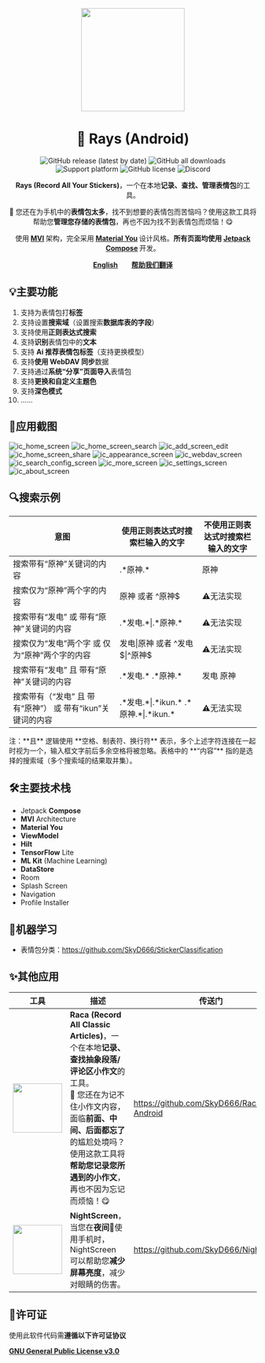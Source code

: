 <div align="center">
    <div>
        <img src="../../image/Rays.svg" style="height: 210px"/>
    </div>
    <h1>🥰 Rays (Android)</h1>
    <p>
        <a href="https://github.com/SkyD666/Rays-Android/releases/latest" style="text-decoration:none">
            <img src="https://img.shields.io/github/v/release/SkyD666/Rays-Android?display_name=release&style=for-the-badge" alt="GitHub release (latest by date)"/>
        </a>
        <a href="https://github.com/SkyD666/Rays-Android/releases/latest" style="text-decoration:none" >
            <img src="https://img.shields.io/github/downloads/SkyD666/Rays-Android/total?style=for-the-badge" alt="GitHub all downloads"/>
        </a>
        <a href="https://www.android.com/versions/nougat-7-0" style="text-decoration:none" >
            <img src="https://img.shields.io/badge/Android 7.0+-brightgreen?style=for-the-badge&logo=android&logoColor=white" alt="Support platform"/>
        </a>
        <a href="https://github.com/SkyD666/Rays-Android/blob/master/LICENSE" style="text-decoration:none" >
            <img src="https://img.shields.io/github/license/SkyD666/Rays-Android?style=for-the-badge" alt="GitHub license"/>
        </a>
        <a href="https://discord.gg/pEWEjeJTa3" style="text-decoration:none" >
            <img src="https://img.shields.io/discord/982522006819991622?color=5865F2&label=Discord&logo=discord&logoColor=white&style=for-the-badge" alt="Discord"/>
        </a>
    </p>
    <p>
        <b>Rays (Record All Your Stickers)</b>，一个在本地<b>记录、查找、管理表情包</b>的工具。
    </p>
    <p>
        🥰 您还在为手机中的<b>表情包太多</b>，找不到想要的表情包而苦恼吗？使用这款工具将帮助您<b>管理您存储的表情包</b>，再也不因为找不到表情包而烦恼！😋
    </p>
    <p>
        使用<b> <a href="https://developer.android.com/topic/architecture#recommended-app-arch">MVI</a> </b>架构，完全采用<b> <a href="https://m3.material.io/">Material You</a> </b>设计风格。<b>所有页面均使用 <a href="https://developer.android.com/jetpack/compose">Jetpack Compose</a> </b>开发。
    </p>
    <p>
        <b><a href="../../README.md">English</a></b>&nbsp&nbsp&nbsp&nbsp&nbsp&nbsp
        <b><a href="https://github.com/SkyD666/Rays-Android/issues/4">帮助我们翻译</a></b>
    </p>
</div>





## 💡主要功能

1. 支持为表情包打**标签**
2. 支持设置**搜索域**（设置搜索**数据库表的字段**）
3. 支持使用**正则表达式搜索**
4. 支持**识别**表情包中的**文本**
5. 支持 **Ai 推荐表情包标签**（支持更换模型）
6. 支持**使用 WebDAV 同步**数据
7. 支持通过**系统“分享”页面导入**表情包
8. 支持**更换和自定义主题色**
9. 支持**深色模式**
10. ......

## 🤩应用截图

![ic_home_screen](../../image/zh-rCN/ic_home_screen.jpg) ![ic_home_screen_search](../../image/zh-rCN/ic_home_screen_search.jpg)
![ic_add_screen_edit](../../image/zh-rCN/ic_add_screen_edit.jpg) ![ic_home_screen_share](../../image/zh-rCN/ic_home_screen_share.jpg)
![ic_appearance_screen](../../image/zh-rCN/ic_appearance_screen.jpg) ![ic_webdav_screen](../../image/zh-rCN/ic_webdav_screen.jpg)
![ic_search_config_screen](../../image/zh-rCN/ic_search_config_screen.jpg) ![ic_more_screen](../../image/zh-rCN/ic_more_screen.jpg)
![ic_settings_screen](../../image/zh-rCN/ic_settings_screen.jpg) ![ic_about_screen](../../image/zh-rCN/ic_about_screen.jpg)

## 🔍搜索示例

<table>
<thead>
  <tr>
    <th>意图</th>
    <th>使用正则表达式时搜索栏输入的文字</th>
    <th>不使用正则表达式时搜索栏输入的文字</th>
  </tr>
</thead>
<tbody>
  <tr>
    <td>搜索带有“原神”关键词的内容</td>
    <td>.*原神.*</td>
    <td>原神</td>
  </tr>
  <tr>
    <td>搜索仅为“原神”两个字的内容</td>
    <td>原神 或者 ^原神$</td>
    <td>⚠️无法实现</td>
  </tr>
  <tr>
    <td>搜索带有“发电” 或 带有“原神”关键词的内容</td>
    <td>.*发电.*|.*原神.*</td>
    <td>⚠️无法实现</td>
  </tr>
  <tr>
    <td>搜索仅为“发电”两个字 或 仅为“原神”两个字的内容</td>
    <td>发电|原神 或者 ^发电$|^原神$</td>
    <td>⚠️无法实现</td>
  </tr>
  <tr>
    <td>搜索带有“发电” 且 带有“原神”关键词的内容</td>
    <td>.*发电.*   .*原神.*</td>
    <td>发电   原神</td>
  </tr>
  <tr>
    <td>搜索带有（“发电” 且 带有“原神”） 或 带有“ikun”关键词的内容</td>
    <td>.*发电.*|.*ikun.*   .*原神.*|.*ikun.*</td>
    <td>⚠️无法实现</td>
  </tr>
</tbody>
</table>
注：**且** 逻辑使用 **空格、制表符、换行符** 表示，多个上述字符连接在一起时视为一个，输入框文字前后多余空格将被忽略。表格中的 **“内容”** 指的是选择的搜索域（多个搜索域的结果取并集）。

## 🛠主要技术栈

- Jetpack **Compose**
- **MVI** Architecture
- **Material You**
- **ViewModel**
- **Hilt**
- **TensorFlow** Lite
- **ML Kit** (Machine Learning)
- **DataStore**
- Room
- Splash Screen
- Navigation
- Profile Installer

## 🤖机器学习

- 表情包分类：https://github.com/SkyD666/StickerClassification

## ✨其他应用

<table>
<thead>
  <tr>
    <th>工具</th>
    <th>描述</th>
    <th>传送门</th>
  </tr>
</thead>
<tbody>
  <tr>
    <td><img src="../../image/Raca.svg" style="height: 100px"/></td>
    <td><b>Raca (Record All Classic Articles)</b>，一个在本地<b>记录、查找抽象段落/评论区小作文</b>的工具。<br/>🤗 您还在为记不住小作文内容，面临<b>前面、中间、后面都忘了</b>的尴尬处境吗？使用这款工具将<b>帮助您记录您所遇到的小作文</b>，再也不因为忘记而烦恼！😋</td>
    <td><a href="https://github.com/SkyD666/Raca-Android">https://github.com/SkyD666/Raca-Android</a></td>
  </tr>
  <tr>
    <td><img src="../../image/NightScreen.svg" style="height: 100px"/></td>
    <td><b>NightScreen</b>，当您在<b>夜间🌙</b>使用手机时，NightScreen 可以帮助您<b>减少屏幕亮度</b>，减少对眼睛的伤害。</td>
    <td><a href="https://github.com/SkyD666/NightScreen">https://github.com/SkyD666/NightScreen</a></td>
  </tr>
</tbody>
</table>


## 📃许可证

使用此软件代码需**遵循以下许可证协议**

[**GNU General Public License v3.0**](../../LICENSE)
